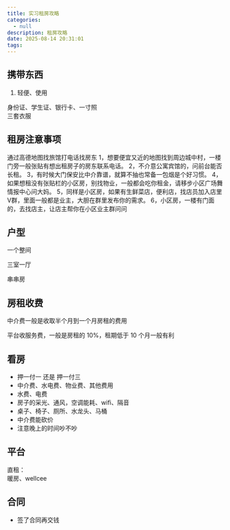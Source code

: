 ```yaml
---
title: 实习租房攻略
categories:
  - null
description: 租房攻略
date: 2025-08-14 20:31:01
tags:
---
```


## 携带东西

1. 轻便、使用

身份证、学生证、银行卡、一寸照  
三套衣服  

## 租房注意事项




通过高德地图找旅馆打电话找房东
1，想要便宜又近的地图找到周边城中村，一楼门旁一般张贴有想出租房子的房东联系电话。
2，不介意公寓宾馆的，问前台能否长租。
3，有时候大门保安比中介靠谱，就算不抽也常备一包烟是个好习惯。
4，如果想租没有张贴栏的小区房，别找物业，一般都会吃你租金，请移步小区广场舞情报中心问大妈。
5，同样是小区房，如果有生鲜菜店，便利店，找店员加入店里V群，里面一般都是业主，大胆在群里发布你的需求。
6，小区房，一楼有门面的，去找店主，让店主帮你在小区业主群问问

## 户型

一个整间

三室一厅

串串房

## 房租收费

中介费一般是收取半个月到一个月房租的费用

平台收服务费，一般是房租的 10%，租期低于 10 个月一般有利  

## 看房

- 押一付一 还是 押一付三
- 中介费、水电费、物业费、其他费用
- 水费、电费
- 房子的采光、通风，空调能耗、wifi、隔音
- 桌子、椅子、厕所、水龙头、马桶
- 中介费能砍价
- 注意晚上的时间吵不吵

## 平台

直租：  
暖房、wellcee

## 合同

- 签了合同再交钱